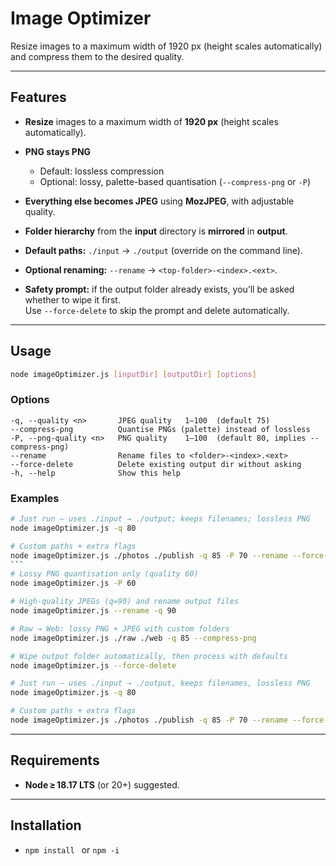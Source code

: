 # Image Optimizer

Resize images to a maximum width of 1920 px (height scales automatically) and compress them to the desired quality.

---

## Features

* **Resize** images to a maximum width of **1920 px** (height scales automatically).
* **PNG stays PNG**

  * Default: lossless compression
  * Optional: lossy, palette-based quantisation (`--compress-png` or `-P`)
* **Everything else becomes JPEG** using **MozJPEG**, with adjustable quality.
* **Folder hierarchy** from the **input** directory is **mirrored** in **output**.
* **Default paths:** `./input` → `./output` (override on the command line).
* **Optional renaming:** `--rename` → `<top-folder>-<index>.<ext>`.
* **Safety prompt:** if the output folder already exists, you’ll be asked whether to wipe it first.  
Use `--force-delete` to skip the prompt and delete automatically.

---

## Usage

```bash
node imageOptimizer.js [inputDir] [outputDir] [options]
```

### Options

```text
-q, --quality <n>       JPEG quality   1–100  (default 75)
--compress-png          Quantise PNGs (palette) instead of lossless
-P, --png-quality <n>   PNG quality    1–100  (default 80, implies --compress-png)
--rename                Rename files to <folder>-<index>.<ext>
--force-delete          Delete existing output dir without asking
-h, --help              Show this help
```

### Examples

````bash
# Just run – uses ./input → ./output; keeps filenames; lossless PNG
node imageOptimizer.js -q 80
````

````bash
# Custom paths + extra flags
node imageOptimizer.js ./photos ./publish -q 85 -P 70 --rename --force-delete
```
# Lossy PNG quantisation only (quality 60)
node imageOptimizer.js -P 60
````

````bash
# High‑quality JPEGs (q=90) and rename output files
node imageOptimizer.js --rename -q 90
````

````bash
# Raw → Web: lossy PNG + JPEG with custom folders
node imageOptimizer.js ./raw ./web -q 85 --compress-png
````

````bash
# Wipe output folder automatically, then process with defaults
node imageOptimizer.js --force-delete
````

````bash
# Just run – uses ./input → ./output, keeps filenames, lossless PNG
node imageOptimizer.js -q 80
````

````bash
# Custom paths + extra flags
node imageOptimizer.js ./photos ./publish -q 85 -P 70 --rename --force-delete
````

---

## Requirements

* **Node ≥ 18.17 LTS** (or 20+) suggested.

---

## Installation
* `npm install ` or `npm -i`
